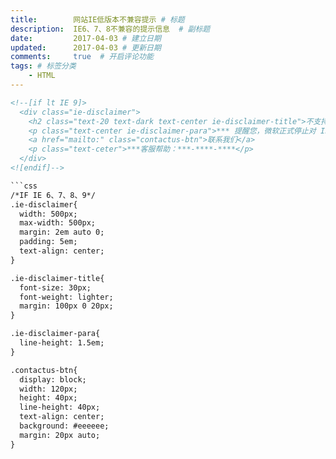 ```yaml
---
title:        网站IE低版本不兼容提示 # 标题
description:  IE6、7、8不兼容的提示信息  # 副标题
date:         2017-04-03 # 建立日期
updated:      2017-04-03 # 更新日期
comments:     true  # 开启评论功能
tags: # 标签分类
    - HTML
---
```



```html
<!--[if lt IE 9]>
  <div class="ie-disclaimer">
    <h2 class="text-20 text-dark text-center ie-disclaimer-title">不支持的浏览器</h2>
    <p class="text-center ie-disclaimer-para">*** 提醒您，微软正式停止对 Internet Explorer 8、9 和 10 的支持。旧版 IE 将不会再获得安全更新，因此我们不支持这些浏览器。请您更换 IE 11、Chrome、Firefox 或其他现代浏览器访问本站。</p>
    <a href="mailto:" class="contactus-btn">联系我们</a>
    <p class="text-ceter">***客服帮助：***-****-****</p>
  </div>
<![endif]-->

```css
/*IF IE 6、7、8、9*/
.ie-disclaimer{
  width: 500px;
  max-width: 500px;
  margin: 2em auto 0;
  padding: 5em;
  text-align: center;
}

.ie-disclaimer-title{
  font-size: 30px;
  font-weight: lighter;
  margin: 100px 0 20px;
}

.ie-disclaimer-para{
  line-height: 1.5em;
}

.contactus-btn{
  display: block;
  width: 120px;
  height: 40px;
  line-height: 40px;
  text-align: center;
  background: #eeeeee;
  margin: 20px auto;
}

```
